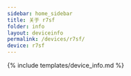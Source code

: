 ```yaml
---
sidebar: home_sidebar
title: 关于 r7sf
folder: info
layout: deviceinfo
permalink: /devices/r7sf/
device: r7sf
---
```

{% include templates/device_info.md %}
